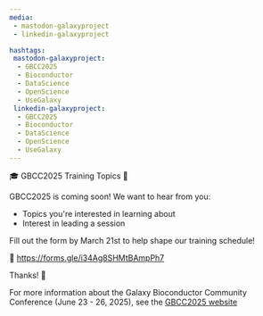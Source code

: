 ```yaml
---
media:
 - mastodon-galaxyproject
 - linkedin-galaxyproject

hashtags:
 mastodon-galaxyproject:
  - GBCC2025
  - Bioconductor
  - DataScience
  - OpenScience
  - UseGalaxy
 linkedin-galaxyproject:
  - GBCC2025
  - Bioconductor
  - DataScience
  - OpenScience
  - UseGalaxy
---
```

🎓 GBCC2025 Training Topics 🌟

GBCC2025 is coming soon! We want to hear from you:

- Topics you're interested in learning about
- Interest in leading a session

Fill out the form by March 21st to help shape our training schedule!

🔗 https://forms.gle/i34Ag8SHMtBAmpPh7 

Thanks! 🙏 


For more information about the Galaxy Bioconductor Community Conference (June 23 - 26, 2025), see the [GBCC2025 website](https://gbcc2025.org)
